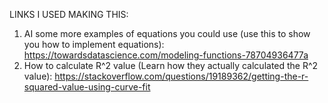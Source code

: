LINKS I USED MAKING THIS:
1. AI some more examples of equations you could use (use this to show you how to implement equations): https://towardsdatascience.com/modeling-functions-78704936477a
2. How to calculate R^2 value (Learn how they actually calculated the R^2 value): https://stackoverflow.com/questions/19189362/getting-the-r-squared-value-using-curve-fit


